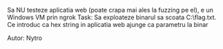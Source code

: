 Sa NU testeze aplicatia web (poate crapa mai ales la fuzzing pe el), e un Windows VM prin ngrok Task: Sa exploateze binarul sa scoata C:\flag.txt. Ce introduc ca hex string in aplicatia web ajunge ca parametru la binar

Autor: Nytro